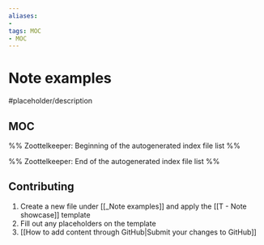 ```yaml
---
aliases:
- 
tags: MOC
- MOC
---
```


# Note examples

#placeholder/description

## MOC

%% Zoottelkeeper: Beginning of the autogenerated index file list  %%

%% Zoottelkeeper: End of the autogenerated index file list  %%


## Contributing

1. Create a new file under [[_Note examples]] and apply the [[T - Note showcase]] template
2. Fill out any placeholders on the template
3. [[How to add content through GitHub|Submit your changes to GitHub]]
